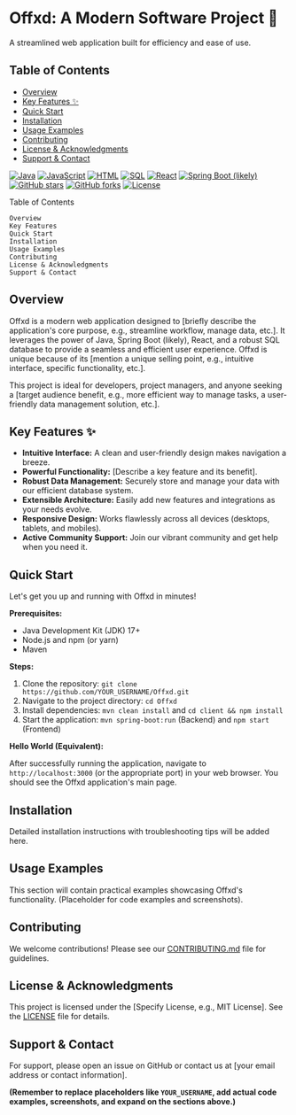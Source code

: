# Offxd: A Modern Software Project 🚀

A streamlined web application built for efficiency and ease of use.

## Table of Contents

- [Overview](#overview)
- [Key Features ✨](#key-features-)
- [Quick Start](#quick-start)
- [Installation](#installation)
- [Usage Examples](#usage-examples)
- [Contributing](#contributing)
- [License & Acknowledgments](#license-acknowledgments)
- [Support & Contact](#support-contact)

[![Java](https://img.shields.io/badge/Java-ED8B00?style=for-the-badge&logo=java&logoColor=white)](https://www.java.com/)
[![JavaScript](https://img.shields.io/badge/JavaScript-F7DF1E?style=for-the-badge&logo=javascript&logoColor=black)](https://www.javascript.com/)
[![HTML](https://img.shields.io/badge/HTML-blue?style=for-the-badge)](https://html.spec.whatwg.org/)
[![SQL](https://img.shields.io/badge/SQL-blue?style=for-the-badge)](https://www.sql.org/)
[![React](https://img.shields.io/badge/React-20232A?style=for-the-badge&logo=react&logoColor=61DAFB)](https://reactjs.org/)
[![Spring Boot (likely)](https://img.shields.io/badge/Spring%20Boot%20(likely)-blue?style=for-the-badge)](https://spring.io/projects/spring-boot)
[![GitHub stars](https://img.shields.io/github/stars/YOUR_USERNAME/Offxd?style=social)](https://github.com/YOUR_USERNAME/Offxd)
[![GitHub forks](https://img.shields.io/github/forks/YOUR_USERNAME/Offxd?style=social)](https://github.com/YOUR_USERNAME/Offxd)
[![License](https://img.shields.io/github/license/YOUR_USERNAME/Offxd)](LICENSE)

  Table of Contents
  
    Overview
    Key Features
    Quick Start
    Installation
    Usage Examples
    Contributing
    License & Acknowledgments
    Support & Contact
  

## Overview

Offxd is a modern web application designed to [briefly describe the application's core purpose, e.g., streamline workflow, manage data, etc.].  It leverages the power of Java, Spring Boot (likely), React, and a robust SQL database to provide a seamless and efficient user experience.  Offxd is unique because of its [mention a unique selling point, e.g., intuitive interface, specific functionality, etc.].

This project is ideal for developers, project managers, and anyone seeking a [target audience benefit, e.g., more efficient way to manage tasks, a user-friendly data management solution, etc.].

## Key Features ✨

*   **Intuitive Interface:**  A clean and user-friendly design makes navigation a breeze. 
*   **Powerful Functionality:**  [Describe a key feature and its benefit].
*   **Robust Data Management:**  Securely store and manage your data with our efficient database system.
*   **Extensible Architecture:** Easily add new features and integrations as your needs evolve.
*   **Responsive Design:** Works flawlessly across all devices (desktops, tablets, and mobiles).
*   **Active Community Support:**  Join our vibrant community and get help when you need it.

## Quick Start

Let's get you up and running with Offxd in minutes!

**Prerequisites:**

*   Java Development Kit (JDK) 17+
*   Node.js and npm (or yarn)
*   Maven

**Steps:**

1.  Clone the repository: `git clone https://github.com/YOUR_USERNAME/Offxd.git`
2.  Navigate to the project directory: `cd Offxd`
3.  Install dependencies: `mvn clean install` and `cd client && npm install`
4.  Start the application: `mvn spring-boot:run` (Backend) and `npm start` (Frontend)

**Hello World (Equivalent):**

After successfully running the application, navigate to `http://localhost:3000` (or the appropriate port) in your web browser. You should see the Offxd application's main page.

## Installation

Detailed installation instructions with troubleshooting tips will be added here.

## Usage Examples

This section will contain practical examples showcasing Offxd's functionality.  (Placeholder for code examples and screenshots).

## Contributing

We welcome contributions! Please see our [CONTRIBUTING.md](CONTRIBUTING.md) file for guidelines.

## License & Acknowledgments

This project is licensed under the [Specify License, e.g., MIT License].  See the [LICENSE](LICENSE) file for details.

## Support & Contact

For support, please open an issue on GitHub or contact us at [your email address or contact information].

**(Remember to replace placeholders like `YOUR_USERNAME`, add actual code examples, screenshots, and expand on the sections above.)**